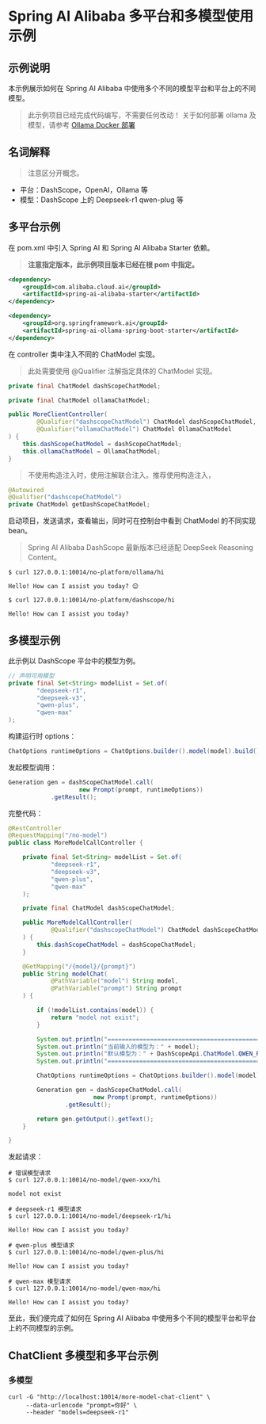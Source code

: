 # Spring AI Alibaba 多平台和多模型使用示例

## 示例说明

本示例展示如何在 Spring AI Alibaba 中使用多个不同的模型平台和平台上的不同模型。

> 此示例项目已经完成代码编写，不需要任何改动！
> 关于如何部署 ollama 及模型，请参考 [Ollama Docker 部署](../docker-compose/ollama/README.md)

## 名词解释

> 注意区分开概念。

* 平台：DashScope，OpenAI，Ollama 等
* 模型：DashScope 上的 Deepseek-r1 qwen-plug 等

## 多平台示例

在 pom.xml 中引入 Spring AI 和 Spring AI Alibaba Starter 依赖。

> **注意指定版本，此示例项目版本已经在根 pom 中指定。**

```xml
<dependency>
    <groupId>com.alibaba.cloud.ai</groupId>
    <artifactId>spring-ai-alibaba-starter</artifactId>
</dependency>

<dependency>
    <groupId>org.springframework.ai</groupId>
    <artifactId>spring-ai-ollama-spring-boot-starter</artifactId>
</dependency>
```

在 controller 类中注入不同的 ChatModel 实现。

> 此处需要使用 @Qualifier 注解指定具体的 ChatModel 实现。

```java
private final ChatModel dashScopeChatModel;

private final ChatModel ollamaChatModel;

public MoreClientController(
        @Qualifier("dashscopeChatModel") ChatModel dashScopeChatModel,
        @Qualifier("ollamaChatModel") ChatModel OllamaChatModel
) {
    this.dashScopeChatModel = dashScopeChatModel;
    this.ollamaChatModel = OllamaChatModel;
}
```

> 不使用构造注入时，使用注解联合注入。推荐使用构造注入，

```java
@Autowired
@Qualifier("dashscopeChatModel")
private ChatModel getDashScopeChatModel;
```

启动项目，发送请求，查看输出，同时可在控制台中看到 ChatModel 的不同实现 bean。

> Spring AI Alibaba DashScope 最新版本已经适配 DeepSeek Reasoning Content。

```shell
$ curl 127.0.0.1:10014/no-platform/ollama/hi

Hello! How can I assist you today? 😊

$ curl 127.0.0.1:10014/no-platform/dashscope/hi

Hello! How can I assist you today?
```

## 多模型示例

此示例以 DashScope 平台中的模型为例。

```java
// 声明可用模型
private final Set<String> modelList = Set.of(
        "deepseek-r1",
        "deepseek-v3",
        "qwen-plus",
        "qwen-max"
);
```

构建运行时 options：

```java
ChatOptions runtimeOptions = ChatOptions.builder().model(model).build();
```

发起模型调用：

```java
Generation gen = dashScopeChatModel.call(
                    new Prompt(prompt, runtimeOptions))
            .getResult();
```

完整代码：

```java
@RestController
@RequestMapping("/no-model")
public class MoreModelCallController {

	private final Set<String> modelList = Set.of(
			"deepseek-r1",
			"deepseek-v3",
			"qwen-plus",
			"qwen-max"
	);

	private final ChatModel dashScopeChatModel;

	public MoreModelCallController(
			@Qualifier("dashscopeChatModel") ChatModel dashScopeChatModel
	) {
		this.dashScopeChatModel = dashScopeChatModel;
	}

	@GetMapping("/{model}/{prompt}")
	public String modelChat(
			@PathVariable("model") String model,
			@PathVariable("prompt") String prompt
	) {

		if (!modelList.contains(model)) {
			return "model not exist";
		}

		System.out.println("===============================================");
		System.out.println("当前输入的模型为：" + model);
		System.out.println("默认模型为：" + DashScopeApi.ChatModel.QWEN_PLUS.getModel());
		System.out.println("===============================================");

		ChatOptions runtimeOptions = ChatOptions.builder().model(model).build();

		Generation gen = dashScopeChatModel.call(
						new Prompt(prompt, runtimeOptions))
				.getResult();

		return gen.getOutput().getText();
	}

}
```

发起请求：

```shell
# 错误模型请求
$ curl 127.0.0.1:10014/no-model/qwen-xxx/hi

model not exist

# deepseek-r1 模型请求
$ curl 127.0.0.1:10014/no-model/deepseek-r1/hi

Hello! How can I assist you today?

# qwen-plus 模型请求
$ curl 127.0.0.1:10014/no-model/qwen-plus/hi

Hello! How can I assist you today?

# qwen-max 模型请求
$ curl 127.0.0.1:10014/no-model/qwen-max/hi

Hello! How can I assist you today?
```

至此，我们便完成了如何在 Spring AI Alibaba 中使用多个不同的模型平台和平台上的不同模型的示例。

## ChatClient 多模型和多平台示例

### 多模型

```shell
curl -G "http://localhost:10014/more-model-chat-client" \
     --data-urlencode "prompt=你好" \
     --header "models=deepseek-r1"
```
